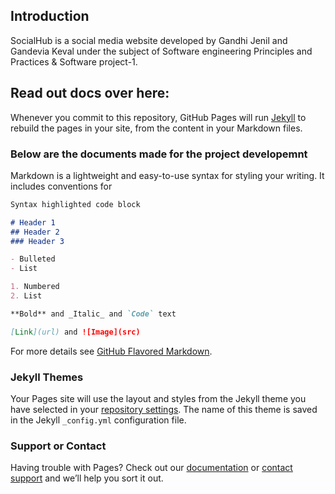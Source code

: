 ## Introduction

SocialHub is a social media website developed by Gandhi Jenil and Gandevia Keval under the subject of Software engineering Principles and Practices &
Software project-1.

## Read out docs over here:
Whenever you commit to this repository, GitHub Pages will run [Jekyll](https://jekyllrb.com/) to rebuild the pages in your site, from the content in your Markdown files.

### Below are the documents made for the project developemnt

Markdown is a lightweight and easy-to-use syntax for styling your writing. It includes conventions for

```markdown
Syntax highlighted code block

# Header 1
## Header 2
### Header 3

- Bulleted
- List

1. Numbered
2. List

**Bold** and _Italic_ and `Code` text

[Link](url) and ![Image](src)
```

For more details see [GitHub Flavored Markdown](https://guides.github.com/features/mastering-markdown/).

### Jekyll Themes

Your Pages site will use the layout and styles from the Jekyll theme you have selected in your [repository settings](https://github.com/projectsddu/projectsddu.github.io/settings). The name of this theme is saved in the Jekyll `_config.yml` configuration file.

### Support or Contact

Having trouble with Pages? Check out our [documentation](https://docs.github.com/categories/github-pages-basics/) or [contact support](https://support.github.com/contact) and we’ll help you sort it out.

